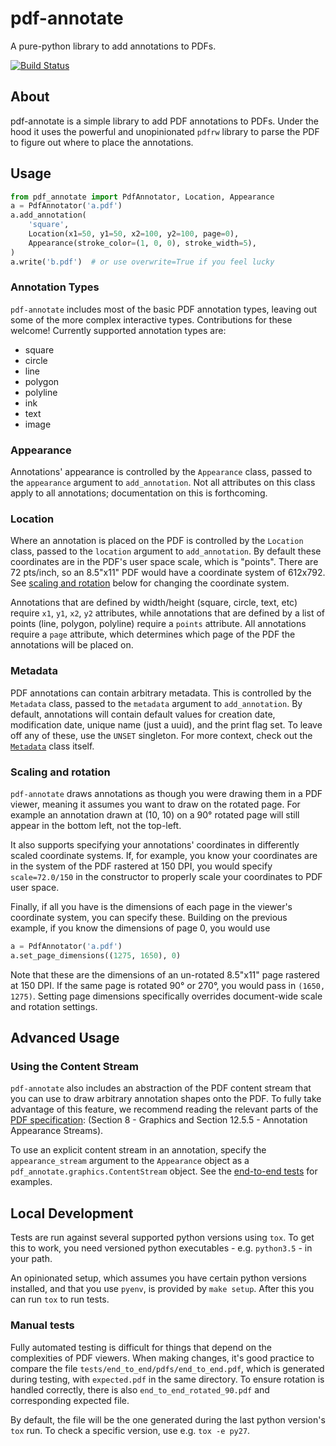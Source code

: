 # pdf-annotate
A pure-python library to add annotations to PDFs.

[![Build Status](https://travis-ci.com/plangrid/pdf-annotate.svg?branch=master)](https://travis-ci.com/plangrid/pdf-annotate)

## About
pdf-annotate is a simple library to add PDF annotations to PDFs. Under the hood
it uses the powerful and unopinionated `pdfrw` library to parse the PDF to
figure out where to place the annotations.

## Usage
```python
from pdf_annotate import PdfAnnotator, Location, Appearance
a = PdfAnnotator('a.pdf')
a.add_annotation(
    'square',
    Location(x1=50, y1=50, x2=100, y2=100, page=0),
    Appearance(stroke_color=(1, 0, 0), stroke_width=5),
)
a.write('b.pdf')  # or use overwrite=True if you feel lucky
```
### Annotation Types
`pdf-annotate` includes most of the basic PDF annotation types, leaving out some
of the more complex interactive types. Contributions for these welcome! Currently supported
annotation types are:

* square
* circle
* line
* polygon
* polyline
* ink
* text
* image

### Appearance
Annotations' appearance is controlled by the `Appearance` class, passed to the
`appearance` argument to `add_annotation`. Not all attributes
on this class apply to all annotations; documentation on this is forthcoming.

### Location
Where an annotation is placed on the PDF is controlled by the `Location` class, passed
to the `location` argument to `add_annotation`. By default these coordinates are in the 
PDF's user space scale, which is "points". There are 72 pts/inch, so an 8.5"x11" PDF 
would have a coordinate system of 612x792. See [scaling and rotation](#scaling-and-rotation) below
for changing the coordinate system.

Annotations that are defined by width/height
(square, circle, text, etc) require `x1`, `y1`, `x2`, `y2` attributes, while annotations
that are defined by a list of points (line, polygon, polyline) require a `points` attribute.
All annotations require a `page` attribute, which determines which page of the PDF the
annotations will be placed on.

### Metadata
PDF annotations can contain arbitrary metadata. This is controlled by the `Metadata` class,
passed to the `metadata` argument to `add_annotation`. By default, annotations will contain
default values for creation date, modification date, unique name (just a uuid), and the print flag
set. To leave off any of these, use the `UNSET` singleton. For more context, check out the
[`Metadata`](https://github.com/plangrid/pdf-annotate/blob/a59e1554f6bb912087932d1c0c4f3524524309fa/pdf_annotate/config/metadata.py#L43)
class itself.

### Scaling and rotation
`pdf-annotate` draws annotations as though you were drawing them in a PDF viewer,
meaning it assumes you want to draw on the rotated page. For example an annotation drawn at
(10, 10) on a 90° rotated page will still appear in the bottom left, not the top-left.

It also supports specifying your annotations' coordinates in differently scaled coordinate systems.
If, for example, you know your coordinates are in the system of the PDF rastered at 150 DPI, you
would specify `scale=72.0/150` in the constructor to properly scale your coordinates to PDF user space.

Finally, if all you have is the dimensions of each page in the viewer's coordinate system, you can
specify these. Building on the previous example, if you know the dimensions of page 0, you would use
```python
a = PdfAnnotator('a.pdf')
a.set_page_dimensions((1275, 1650), 0)
```
Note that these are the dimensions of an un-rotated 8.5"x11" page rastered at 150 DPI. If the same page is
rotated 90° or 270°, you would pass in `(1650, 1275)`.
Setting page dimensions specifically overrides document-wide scale and rotation settings.

## Advanced Usage

### Using the Content Stream
`pdf-annotate` also includes an abstraction of the PDF content stream that you can use to
draw arbitrary annotation shapes onto the PDF. To fully take advantage of this feature, we
recommend reading the relevant parts of the [PDF specification](https://www.adobe.com/content/dam/acom/en/devnet/pdf/pdfs/PDF32000_2008.pdf):
(Section 8 - Graphics and Section 12.5.5 - Annotation Appearance Streams).

To use an explicit content stream in an annotation, specify the `appearance_stream`
argument to the `Appearance` object as a `pdf_annotate.graphics.ContentStream` object.
See the [end-to-end tests](https://github.com/plangrid/pdf-annotate/blob/a59e1554f6bb912087932d1c0c4f3524524309fa/tests/end_to_end/test_annotate_pdf.py#L317)
for examples.

## Local Development
Tests are run against several supported python versions using `tox`. To get this to
work, you need versioned python executables - e.g. `python3.5` - in your path.

An opinionated setup, which assumes you have certain python versions installed,
and that you use `pyenv`, is provided by `make setup`. After this you can run
`tox` to run tests.

### Manual tests
Fully automated testing is difficult for things that depend on the complexities
of PDF viewers. When making changes, it's good practice to compare the file
`tests/end_to_end/pdfs/end_to_end.pdf`, which is generated during testing,
with `expected.pdf` in the same directory. To ensure rotation is handled correctly,
there is also `end_to_end_rotated_90.pdf` and corresponding expected file.

By default, the file will be the one generated during the last python version's `tox` run.
To check a specific version, use e.g. `tox -e py27`.
